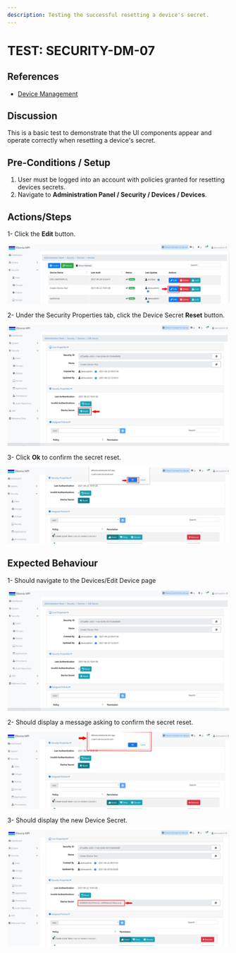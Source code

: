 ```yaml
---
description: Testing the successful resetting a device's secret.
---
```


# TEST: SECURITY-DM-07

## References

* [Device Management](broken-reference)

## Discussion

This is a basic test to demonstrate that the UI components appear and operate correctly when resetting a device's secret.

## **Pre-Conditions / Setup**

1. User must be logged into an account with policies granted for resetting devices secrets.
2. Navigate to **Administration Panel / Security / Devices / Devices**.

## Actions/Steps

1- Click the **Edit** button.

![](<../../../../../../../../.gitbook/assets/18 (2).jpg>)

2- Under the Security Properties tab, click the Device Secret **Reset** button.

![](../../../../../../../../.gitbook/assets/19-1.jpg)

3- Click  **Ok** to confirm the secret reset.

![](../../../../../../../../.gitbook/assets/22-1.jpg)

## Expected Behaviour

1- Should navigate to the Devices/Edit Device page

![](<../../../../../../../../.gitbook/assets/19 (2).jpg>)

2- Should display a message asking to confirm the secret reset.

![](../../../../../../../../.gitbook/assets/22.jpg)

3- Should display the new Device Secret.

![](<../../../../../../../../.gitbook/assets/23 (1).jpg>)
